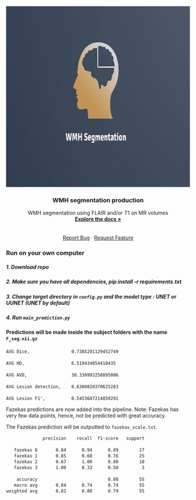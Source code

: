 
<!-- PROJECT LOGO -->
<br />
<p align="center">
  <a href="https://github.com/CRAI-OUS/WMH-Segmentation_Production">
    <img src="logo_new.jpg" alt="Logo" width="766" height="494">
  </a>

  <h3 align="center">WMH segmentation production</h3>

  <p align="center">
    WMH segmentation using FLAIR and/or T1 on MR volumes
    <br />
    <a href="https://github.com/CRAI-OUS/WMH-Segmentation_Productionn"><strong>Explore the docs »</strong></a><br>
    <br />
    <br />
    <a href="https://github.com/CRAI-OUS/WMH-Segmentation_Production/issues">Report Bug</a>
    ·
    <a href="https://github.com/CRAI-OUS/WMH-Segmentation_Production/issues">Request Feature</a>
  </p>
</p>


### Run on your own computer

##### 1. Download repo

##### 2. Make sure you have all dependencies, pip install -r requirements.txt

##### 3. Change target directory in <code>config.py</code> and the model type : UNET or UUNET (UNET by default)

##### 4. Run <code>main_prediction.py</code>

#### Predictions will be made inside the subject folders with the name <code>F_seg.nii.gz</code>

```
AVG Dice,                0.7385201129452749 

AVG HD,                  6.519434054410435 

AVG AVD,                 38.330993258895006 

AVG Lesion detection,    0.6300820370625283 

AVG Lesion F1',          0.5453687214850291 
```

Fazekas predictions are now added into the pipeline. Note: Fazekas has very few data points, hence, not be predicted with great accuracy.

The Fazekas prediction will be outputted to `fazekas_scale.txt`.

```
              precision    recall  f1-score   support

   fazekas 0       0.84      0.94      0.89        17
   fazekas 1       0.85      0.68      0.76        25
   fazekas 2       0.67      1.00      0.80        10
   fazekas 3       1.00      0.33      0.50         3

    accuracy                           0.80        55
   macro avg       0.84      0.74      0.74        55
weighted avg       0.82      0.80      0.79        55
```
